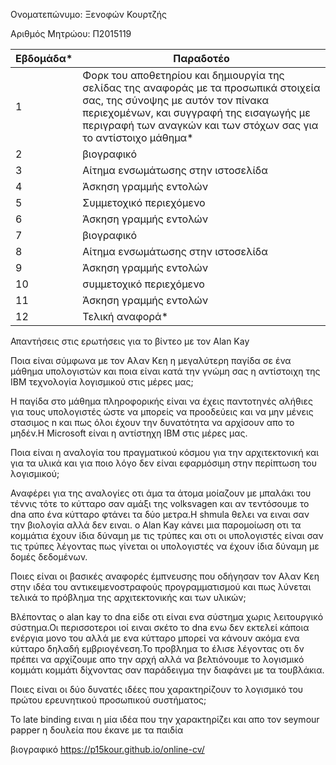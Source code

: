 Ονοματεπώνυμο: Ξενοφών Κουρτζής

Αριθμός Μητρώου: Π2015119

| Εβδομάδα* | Παραδοτέο |
| --- | --- |
| 1 | Φορκ του αποθετηρίου και δημιουργία της σελίδας της αναφοράς με τα προσωπικά στοιχεία σας, της σύνοψης με αυτόν τον πίνακα περιεχομένων, και συγγραφή της εισαγωγής με περιγραφή των αναγκών και των στόχων σας για το αντίστοιχο μάθημα* |
| 2 | βιογραφικό |
| 3 | Αίτημα ενσωμάτωσης στην ιστοσελίδα |
| 4 | Άσκηση γραμμής εντολών |
| 5 | Συμμετοχικό περιεχόμενο |
| 6 | Άσκηση γραμμής εντολών |
| 7 | βιογραφικό |
| 8 | Αίτημα ενσωμάτωσης στην ιστοσελίδα |
| 9 | Άσκηση γραμμής εντολών |
| 10 | συμμετοχικό περιεχόμενο |
| 11 | Άσκηση γραμμής εντολών |
| 12 | Τελική αναφορά* |

Απαντήσεις στις ερωτήσεις για το βίντεο με τον  Αlan Κay

Ποια είναι σύμφωνα με τον Αλαν Κεη η μεγαλύτερη παγίδα σε ένα μάθημα υπολογιστών και ποια είναι κατά την γνώμη σας η αντίστοιχη της ΙΒΜ τεχνολογία λογισμικού στις μέρες μας;

Η παγίδα στο μάθημα πληροφορικής είναι να  έχεις παντοτηνές αλήθιες για  τους υπολογιστές  ώστε να μπορείς να προοδεύεις και να μην  μένεις στασιμος n και πως όλοι  έχουν την δυνατότητα να αρχίσουν απο το μηδέν.H Μicrosoft είναι η αντίστηχη IBM στις μέρες μας.  


Ποια είναι η αναλογία του πραγματικού κόσμου για την αρχιτεκτονική και για τα υλικά και για ποιο λόγο δεν είναι εφαρμόσιμη στην περίπτωση του λογισμικού;

 Αναφέρει για της αναλογίες οτι άμα  τα άτομα μοίαζουν με μπαλάκι του τέννις τότε το κύτταρο σαν αμάξι της volksvagen  και αν τεντόσουμε το dna απο ένα κύτταρο φτάνει τα δύο μετρα.H shmula θελει να ειναι σαν την βιολογία αλλά δεν ειναι. ο Alan Kay κάνει  μια παρομοίωση οτι τα  κομμάτια έχουν ίδια δύναμη με τις τρύπες  και  οτι οι υπολογιστές είναι σαν τις  τρύπες λέγοντας πως γίνεται οι υπολογιστές να έχουν ίδια δύναμη με δομές δεδομένων.

Ποιες είναι οι βασικές αναφορές έμπνευσης που οδήγησαν τον Αλαν Κεη στην ιδέα του αντικειμενοστραφούς προγραμματισμού και πως λύνεται τελικά το πρόβλημα της αρχιτεκτονικής και των υλικών;

Βλέποντας ο alan kay το dna είδε οτι είναι ενα σύστημα χωρις λειτουργικό  σύστημα.Οι περισσοτεροι ιοί ειναι σκέτο  το dna  ενω  δεν εκτελεί κάποια ενέργια  μονο του αλλά με ενα κύτταρο μπορεί  να κάνουν ακόμα ενα κύτταρο δηλαδή εμβριογένεση.Το προβλημα το έλισε λέγοντας οτι δν πρέπει να αρχίζουμε απο την αρχή αλλά να βελτιόνουμε το λογισμικό κομμάτι κομμάτι δίχνοντας σαν παράδειγμα την διαφάνει με τα τουβλάκια.

Ποιες είναι οι δύο δυνατές ιδέες που χαρακτηρίζουν το λογισμικό του πρώτου ερευνητικού προσωπικού συστήματος;

Το late binding ειναι η μία ιδέα που την χαρακτηρίζει και απο τον seymour papper η δουλεία που έκανε με τα παιδία


βιογραφικό
https://p15kour.github.io/online-cv/

